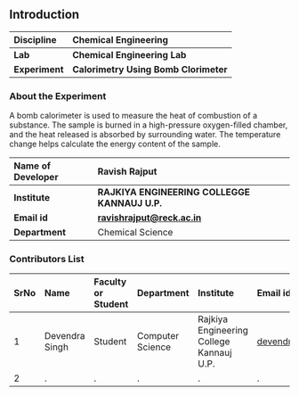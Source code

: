 ## Introduction


<b>Discipline | <b> Chemical Engineering 
:--|:--|
<b> Lab | <b> Chemical Engineering Lab 
<b> Experiment|     <b> Calorimetry Using Bomb Clorimeter


### About the Experiment 

A bomb calorimeter is used to measure the heat of combustion of a substance. The sample is burned in a high-pressure oxygen-filled chamber, and the heat released is absorbed by surrounding water. The temperature change helps calculate the energy content of the sample.

<b>Name of Developer | <b> Ravish Rajput
:--|:--|
<b> Institute | <b> RAJKIYA ENGINEERING COLLEGGE KANNAUJ U.P. 
<b> Email id|     <b>  ravishrajput@reck.ac.in
<b> Department |  Chemical Science

### Contributors List

SrNo | Name | Faculty or Student | Department| Institute | Email id
:--|:--|:--|:--|:--|:--|
1 |Devendra Singh  |Student  |Computer Science  | Rajkiya Engineering  College Kannauj U.P. | devendrasinghcse27@gmail.com
2 | . | . | . | . | .
